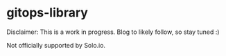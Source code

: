 # gitops-library
 
Disclaimer: This is a work in progress. Blog to likely follow, so stay tuned :)

Not officially supported by Solo.io. 